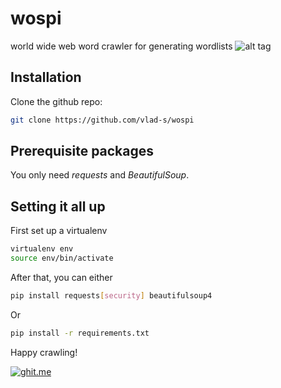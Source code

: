 # wospi
world wide web word crawler for generating wordlists
![alt tag](http://i.imgur.com/OY73bxd.png)

## Installation
Clone the github repo:
```bash
git clone https://github.com/vlad-s/wospi
```

## Prerequisite packages
You only need _requests_ and _BeautifulSoup_.

## Setting it all up
First set up a virtualenv
```bash
virtualenv env
source env/bin/activate
```
After that, you can either
```bash
pip install requests[security] beautifulsoup4
```
Or
```bash
pip install -r requirements.txt
```

Happy crawling!

[![ghit.me](https://ghit.me/badge.svg?repo=vlad-s/wospi)](https://ghit.me/repo/vlad-s/wospi)
